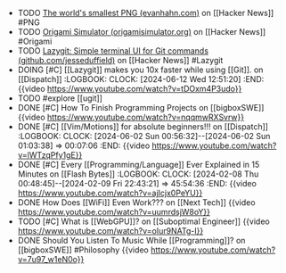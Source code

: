 - TODO [The world's smallest PNG (evanhahn.com)](https://news.ycombinator.com/item?id=39226549) on [[Hacker News]] #PNG
- TODO [Origami Simulator (origamisimulator.org)](https://news.ycombinator.com/item?id=39213454) on [[Hacker News]] #Origami
- TODO [Lazygit: Simple terminal UI for Git commands (github.com/jesseduffield)](https://news.ycombinator.com/item?id=36782018) on [[Hacker News]] #Lazygit
- DOING [#C] [[Lazygit]] makes you 10x faster while using [[Git]]. on [[Dispatch]]
  :LOGBOOK:
  CLOCK: [2024-06-12 Wed 12:51:20]
  :END:
  {{video https://www.youtube.com/watch?v=tDOxm4P3udo}}
- TODO #explore [[ugit]]
- DONE [#C] How To Finish Programming Projects on [[bigboxSWE]]
  {{video https://www.youtube.com/watch?v=nqqmwRXSvrw}}
- DONE [#C] [[Vim/Motions]] for absolute beginners!!! on [[Dispatch]]
  :LOGBOOK:
  CLOCK: [2024-06-02 Sun 00:56:32]--[2024-06-02 Sun 01:03:38] =>  00:07:06
  :END:
  {{video https://www.youtube.com/watch?v=lWTzqPfy1gE}}
- DONE [#C] Every [[Programming/Language]] Ever Explained in 15 Minutes on [[Flash Bytes]]
  :LOGBOOK:
  CLOCK: [2024-02-08 Thu 00:48:45]--[2024-02-09 Fri 22:43:21] => 45:54:36
  :END:
  {{video https://www.youtube.com/watch?v=ajIcjx0PeYU}}
- DONE How Does [[WiFi]] Even Work??? on [[Next Tech]]
  {{video https://www.youtube.com/watch?v=uumrdsjW8oY}}
- TODO [#C] What is [[WebGPU]]? on [[Suboptimal Engineer]]
  {{video https://www.youtube.com/watch?v=oIur9NATg-I}}
- DONE Should You Listen To Music While [[Programming]]? on [[bigboxSWE]] #Philosophy
  {{video https://www.youtube.com/watch?v=7u97_w1eN0o}}